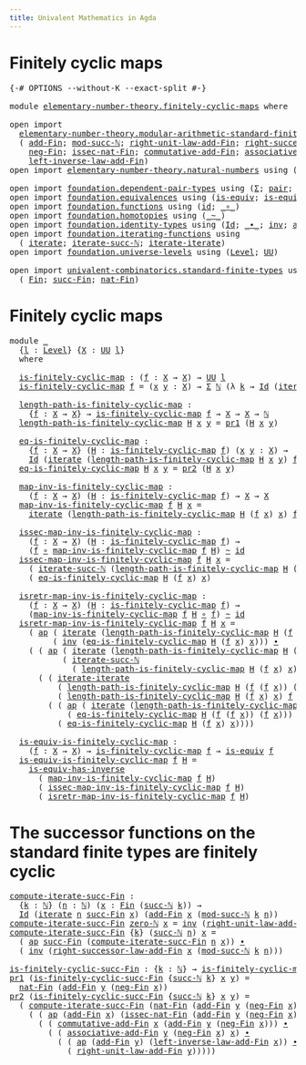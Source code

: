 ```yaml
---
title: Univalent Mathematics in Agda
---
```


# Finitely cyclic maps

<pre class="Agda"><a id="79" class="Symbol">{-#</a> <a id="83" class="Keyword">OPTIONS</a> <a id="91" class="Pragma">--without-K</a> <a id="103" class="Pragma">--exact-split</a> <a id="117" class="Symbol">#-}</a>

<a id="122" class="Keyword">module</a> <a id="129" href="elementary-number-theory.finitely-cyclic-maps.html" class="Module">elementary-number-theory.finitely-cyclic-maps</a> <a id="175" class="Keyword">where</a>

<a id="182" class="Keyword">open</a> <a id="187" class="Keyword">import</a>
  <a id="196" href="elementary-number-theory.modular-arithmetic-standard-finite-types.html" class="Module">elementary-number-theory.modular-arithmetic-standard-finite-types</a> <a id="262" class="Keyword">using</a>
  <a id="270" class="Symbol">(</a> <a id="272" href="elementary-number-theory.modular-arithmetic-standard-finite-types.html#6155" class="Function">add-Fin</a><a id="279" class="Symbol">;</a> <a id="281" href="elementary-number-theory.modular-arithmetic-standard-finite-types.html#2873" class="Function">mod-succ-ℕ</a><a id="291" class="Symbol">;</a> <a id="293" href="elementary-number-theory.modular-arithmetic-standard-finite-types.html#10564" class="Function">right-unit-law-add-Fin</a><a id="315" class="Symbol">;</a> <a id="317" href="elementary-number-theory.modular-arithmetic-standard-finite-types.html#12740" class="Function">right-successor-law-add-Fin</a><a id="344" class="Symbol">;</a>
    <a id="350" href="elementary-number-theory.modular-arithmetic-standard-finite-types.html#7929" class="Function">neg-Fin</a><a id="357" class="Symbol">;</a> <a id="359" href="elementary-number-theory.modular-arithmetic-standard-finite-types.html#5492" class="Function">issec-nat-Fin</a><a id="372" class="Symbol">;</a> <a id="374" href="elementary-number-theory.modular-arithmetic-standard-finite-types.html#9147" class="Function">commutative-add-Fin</a><a id="393" class="Symbol">;</a> <a id="395" href="elementary-number-theory.modular-arithmetic-standard-finite-types.html#9326" class="Function">associative-add-Fin</a><a id="414" class="Symbol">;</a>
    <a id="420" href="elementary-number-theory.modular-arithmetic-standard-finite-types.html#11254" class="Function">left-inverse-law-add-Fin</a><a id="444" class="Symbol">)</a>
<a id="446" class="Keyword">open</a> <a id="451" class="Keyword">import</a> <a id="458" href="elementary-number-theory.natural-numbers.html" class="Module">elementary-number-theory.natural-numbers</a> <a id="499" class="Keyword">using</a> <a id="505" class="Symbol">(</a><a id="506" href="elementary-number-theory.natural-numbers.html#1444" class="Datatype">ℕ</a><a id="507" class="Symbol">;</a> <a id="509" href="elementary-number-theory.natural-numbers.html#1465" class="InductiveConstructor">zero-ℕ</a><a id="515" class="Symbol">;</a> <a id="517" href="elementary-number-theory.natural-numbers.html#1478" class="InductiveConstructor">succ-ℕ</a><a id="523" class="Symbol">)</a>

<a id="526" class="Keyword">open</a> <a id="531" class="Keyword">import</a> <a id="538" href="foundation.dependent-pair-types.html" class="Module">foundation.dependent-pair-types</a> <a id="570" class="Keyword">using</a> <a id="576" class="Symbol">(</a><a id="577" href="foundation-core.dependent-pair-types.html#502" class="Record">Σ</a><a id="578" class="Symbol">;</a> <a id="580" href="foundation-core.dependent-pair-types.html#575" class="InductiveConstructor">pair</a><a id="584" class="Symbol">;</a> <a id="586" href="foundation-core.dependent-pair-types.html#592" class="Field">pr1</a><a id="589" class="Symbol">;</a> <a id="591" href="foundation-core.dependent-pair-types.html#604" class="Field">pr2</a><a id="594" class="Symbol">)</a>
<a id="596" class="Keyword">open</a> <a id="601" class="Keyword">import</a> <a id="608" href="foundation.equivalences.html" class="Module">foundation.equivalences</a> <a id="632" class="Keyword">using</a> <a id="638" class="Symbol">(</a><a id="639" href="foundation-core.equivalences.html#1542" class="Function">is-equiv</a><a id="647" class="Symbol">;</a> <a id="649" href="foundation-core.equivalences.html#2999" class="Function">is-equiv-has-inverse</a><a id="669" class="Symbol">)</a>
<a id="671" class="Keyword">open</a> <a id="676" class="Keyword">import</a> <a id="683" href="foundation.functions.html" class="Module">foundation.functions</a> <a id="704" class="Keyword">using</a> <a id="710" class="Symbol">(</a><a id="711" href="foundation-core.functions.html#309" class="Function">id</a><a id="713" class="Symbol">;</a> <a id="715" href="foundation-core.functions.html#407" class="Function Operator">_∘_</a><a id="718" class="Symbol">)</a>
<a id="720" class="Keyword">open</a> <a id="725" class="Keyword">import</a> <a id="732" href="foundation.homotopies.html" class="Module">foundation.homotopies</a> <a id="754" class="Keyword">using</a> <a id="760" class="Symbol">(</a><a id="761" href="foundation-core.homotopies.html#467" class="Function Operator">_~_</a><a id="764" class="Symbol">)</a>
<a id="766" class="Keyword">open</a> <a id="771" class="Keyword">import</a> <a id="778" href="foundation.identity-types.html" class="Module">foundation.identity-types</a> <a id="804" class="Keyword">using</a> <a id="810" class="Symbol">(</a><a id="811" href="foundation-core.identity-types.html#641" class="Datatype">Id</a><a id="813" class="Symbol">;</a> <a id="815" href="foundation-core.identity-types.html#1239" class="Function Operator">_∙_</a><a id="818" class="Symbol">;</a> <a id="820" href="foundation-core.identity-types.html#1552" class="Function">inv</a><a id="823" class="Symbol">;</a> <a id="825" href="foundation-core.identity-types.html#2853" class="Function">ap</a><a id="827" class="Symbol">)</a>
<a id="829" class="Keyword">open</a> <a id="834" class="Keyword">import</a> <a id="841" href="foundation.iterating-functions.html" class="Module">foundation.iterating-functions</a> <a id="872" class="Keyword">using</a>
  <a id="880" class="Symbol">(</a> <a id="882" href="foundation.iterating-functions.html#1797" class="Function">iterate</a><a id="889" class="Symbol">;</a> <a id="891" href="foundation.iterating-functions.html#2133" class="Function">iterate-succ-ℕ</a><a id="905" class="Symbol">;</a> <a id="907" href="foundation.iterating-functions.html#3623" class="Function">iterate-iterate</a><a id="922" class="Symbol">)</a>
<a id="924" class="Keyword">open</a> <a id="929" class="Keyword">import</a> <a id="936" href="foundation.universe-levels.html" class="Module">foundation.universe-levels</a> <a id="963" class="Keyword">using</a> <a id="969" class="Symbol">(</a><a id="970" href="Agda.Primitive.html#597" class="Postulate">Level</a><a id="975" class="Symbol">;</a> <a id="977" href="foundation-core.universe-levels.html#222" class="Primitive">UU</a><a id="979" class="Symbol">)</a>

<a id="982" class="Keyword">open</a> <a id="987" class="Keyword">import</a> <a id="994" href="univalent-combinatorics.standard-finite-types.html" class="Module">univalent-combinatorics.standard-finite-types</a> <a id="1040" class="Keyword">using</a>
  <a id="1048" class="Symbol">(</a> <a id="1050" href="univalent-combinatorics.standard-finite-types.html#2149" class="Function">Fin</a><a id="1053" class="Symbol">;</a> <a id="1055" href="univalent-combinatorics.standard-finite-types.html#7668" class="Function">succ-Fin</a><a id="1063" class="Symbol">;</a> <a id="1065" href="univalent-combinatorics.standard-finite-types.html#5670" class="Function">nat-Fin</a><a id="1072" class="Symbol">)</a>
</pre>
# Finitely cyclic maps

<pre class="Agda"><a id="1111" class="Keyword">module</a> <a id="1118" href="elementary-number-theory.finitely-cyclic-maps.html#1118" class="Module">_</a>
  <a id="1122" class="Symbol">{</a><a id="1123" href="elementary-number-theory.finitely-cyclic-maps.html#1123" class="Bound">l</a> <a id="1125" class="Symbol">:</a> <a id="1127" href="Agda.Primitive.html#597" class="Postulate">Level</a><a id="1132" class="Symbol">}</a> <a id="1134" class="Symbol">{</a><a id="1135" href="elementary-number-theory.finitely-cyclic-maps.html#1135" class="Bound">X</a> <a id="1137" class="Symbol">:</a> <a id="1139" href="foundation-core.universe-levels.html#222" class="Primitive">UU</a> <a id="1142" href="elementary-number-theory.finitely-cyclic-maps.html#1123" class="Bound">l</a><a id="1143" class="Symbol">}</a>
  <a id="1147" class="Keyword">where</a>

  <a id="1156" href="elementary-number-theory.finitely-cyclic-maps.html#1156" class="Function">is-finitely-cyclic-map</a> <a id="1179" class="Symbol">:</a> <a id="1181" class="Symbol">(</a><a id="1182" href="elementary-number-theory.finitely-cyclic-maps.html#1182" class="Bound">f</a> <a id="1184" class="Symbol">:</a> <a id="1186" href="elementary-number-theory.finitely-cyclic-maps.html#1135" class="Bound">X</a> <a id="1188" class="Symbol">→</a> <a id="1190" href="elementary-number-theory.finitely-cyclic-maps.html#1135" class="Bound">X</a><a id="1191" class="Symbol">)</a> <a id="1193" class="Symbol">→</a> <a id="1195" href="foundation-core.universe-levels.html#222" class="Primitive">UU</a> <a id="1198" href="elementary-number-theory.finitely-cyclic-maps.html#1123" class="Bound">l</a>
  <a id="1202" href="elementary-number-theory.finitely-cyclic-maps.html#1156" class="Function">is-finitely-cyclic-map</a> <a id="1225" href="elementary-number-theory.finitely-cyclic-maps.html#1225" class="Bound">f</a> <a id="1227" class="Symbol">=</a> <a id="1229" class="Symbol">(</a><a id="1230" href="elementary-number-theory.finitely-cyclic-maps.html#1230" class="Bound">x</a> <a id="1232" href="elementary-number-theory.finitely-cyclic-maps.html#1232" class="Bound">y</a> <a id="1234" class="Symbol">:</a> <a id="1236" href="elementary-number-theory.finitely-cyclic-maps.html#1135" class="Bound">X</a><a id="1237" class="Symbol">)</a> <a id="1239" class="Symbol">→</a> <a id="1241" href="foundation-core.dependent-pair-types.html#502" class="Record">Σ</a> <a id="1243" href="elementary-number-theory.natural-numbers.html#1444" class="Datatype">ℕ</a> <a id="1245" class="Symbol">(λ</a> <a id="1248" href="elementary-number-theory.finitely-cyclic-maps.html#1248" class="Bound">k</a> <a id="1250" class="Symbol">→</a> <a id="1252" href="foundation-core.identity-types.html#641" class="Datatype">Id</a> <a id="1255" class="Symbol">(</a><a id="1256" href="foundation.iterating-functions.html#1797" class="Function">iterate</a> <a id="1264" href="elementary-number-theory.finitely-cyclic-maps.html#1248" class="Bound">k</a> <a id="1266" href="elementary-number-theory.finitely-cyclic-maps.html#1225" class="Bound">f</a> <a id="1268" href="elementary-number-theory.finitely-cyclic-maps.html#1230" class="Bound">x</a><a id="1269" class="Symbol">)</a> <a id="1271" href="elementary-number-theory.finitely-cyclic-maps.html#1232" class="Bound">y</a><a id="1272" class="Symbol">)</a>

  <a id="1277" href="elementary-number-theory.finitely-cyclic-maps.html#1277" class="Function">length-path-is-finitely-cyclic-map</a> <a id="1312" class="Symbol">:</a>
    <a id="1318" class="Symbol">{</a><a id="1319" href="elementary-number-theory.finitely-cyclic-maps.html#1319" class="Bound">f</a> <a id="1321" class="Symbol">:</a> <a id="1323" href="elementary-number-theory.finitely-cyclic-maps.html#1135" class="Bound">X</a> <a id="1325" class="Symbol">→</a> <a id="1327" href="elementary-number-theory.finitely-cyclic-maps.html#1135" class="Bound">X</a><a id="1328" class="Symbol">}</a> <a id="1330" class="Symbol">→</a> <a id="1332" href="elementary-number-theory.finitely-cyclic-maps.html#1156" class="Function">is-finitely-cyclic-map</a> <a id="1355" href="elementary-number-theory.finitely-cyclic-maps.html#1319" class="Bound">f</a> <a id="1357" class="Symbol">→</a> <a id="1359" href="elementary-number-theory.finitely-cyclic-maps.html#1135" class="Bound">X</a> <a id="1361" class="Symbol">→</a> <a id="1363" href="elementary-number-theory.finitely-cyclic-maps.html#1135" class="Bound">X</a> <a id="1365" class="Symbol">→</a> <a id="1367" href="elementary-number-theory.natural-numbers.html#1444" class="Datatype">ℕ</a>
  <a id="1371" href="elementary-number-theory.finitely-cyclic-maps.html#1277" class="Function">length-path-is-finitely-cyclic-map</a> <a id="1406" href="elementary-number-theory.finitely-cyclic-maps.html#1406" class="Bound">H</a> <a id="1408" href="elementary-number-theory.finitely-cyclic-maps.html#1408" class="Bound">x</a> <a id="1410" href="elementary-number-theory.finitely-cyclic-maps.html#1410" class="Bound">y</a> <a id="1412" class="Symbol">=</a> <a id="1414" href="foundation-core.dependent-pair-types.html#592" class="Field">pr1</a> <a id="1418" class="Symbol">(</a><a id="1419" href="elementary-number-theory.finitely-cyclic-maps.html#1406" class="Bound">H</a> <a id="1421" href="elementary-number-theory.finitely-cyclic-maps.html#1408" class="Bound">x</a> <a id="1423" href="elementary-number-theory.finitely-cyclic-maps.html#1410" class="Bound">y</a><a id="1424" class="Symbol">)</a>

  <a id="1429" href="elementary-number-theory.finitely-cyclic-maps.html#1429" class="Function">eq-is-finitely-cyclic-map</a> <a id="1455" class="Symbol">:</a>
    <a id="1461" class="Symbol">{</a><a id="1462" href="elementary-number-theory.finitely-cyclic-maps.html#1462" class="Bound">f</a> <a id="1464" class="Symbol">:</a> <a id="1466" href="elementary-number-theory.finitely-cyclic-maps.html#1135" class="Bound">X</a> <a id="1468" class="Symbol">→</a> <a id="1470" href="elementary-number-theory.finitely-cyclic-maps.html#1135" class="Bound">X</a><a id="1471" class="Symbol">}</a> <a id="1473" class="Symbol">(</a><a id="1474" href="elementary-number-theory.finitely-cyclic-maps.html#1474" class="Bound">H</a> <a id="1476" class="Symbol">:</a> <a id="1478" href="elementary-number-theory.finitely-cyclic-maps.html#1156" class="Function">is-finitely-cyclic-map</a> <a id="1501" href="elementary-number-theory.finitely-cyclic-maps.html#1462" class="Bound">f</a><a id="1502" class="Symbol">)</a> <a id="1504" class="Symbol">(</a><a id="1505" href="elementary-number-theory.finitely-cyclic-maps.html#1505" class="Bound">x</a> <a id="1507" href="elementary-number-theory.finitely-cyclic-maps.html#1507" class="Bound">y</a> <a id="1509" class="Symbol">:</a> <a id="1511" href="elementary-number-theory.finitely-cyclic-maps.html#1135" class="Bound">X</a><a id="1512" class="Symbol">)</a> <a id="1514" class="Symbol">→</a>
    <a id="1520" href="foundation-core.identity-types.html#641" class="Datatype">Id</a> <a id="1523" class="Symbol">(</a><a id="1524" href="foundation.iterating-functions.html#1797" class="Function">iterate</a> <a id="1532" class="Symbol">(</a><a id="1533" href="elementary-number-theory.finitely-cyclic-maps.html#1277" class="Function">length-path-is-finitely-cyclic-map</a> <a id="1568" href="elementary-number-theory.finitely-cyclic-maps.html#1474" class="Bound">H</a> <a id="1570" href="elementary-number-theory.finitely-cyclic-maps.html#1505" class="Bound">x</a> <a id="1572" href="elementary-number-theory.finitely-cyclic-maps.html#1507" class="Bound">y</a><a id="1573" class="Symbol">)</a> <a id="1575" href="elementary-number-theory.finitely-cyclic-maps.html#1462" class="Bound">f</a> <a id="1577" href="elementary-number-theory.finitely-cyclic-maps.html#1505" class="Bound">x</a><a id="1578" class="Symbol">)</a> <a id="1580" href="elementary-number-theory.finitely-cyclic-maps.html#1507" class="Bound">y</a>
  <a id="1584" href="elementary-number-theory.finitely-cyclic-maps.html#1429" class="Function">eq-is-finitely-cyclic-map</a> <a id="1610" href="elementary-number-theory.finitely-cyclic-maps.html#1610" class="Bound">H</a> <a id="1612" href="elementary-number-theory.finitely-cyclic-maps.html#1612" class="Bound">x</a> <a id="1614" href="elementary-number-theory.finitely-cyclic-maps.html#1614" class="Bound">y</a> <a id="1616" class="Symbol">=</a> <a id="1618" href="foundation-core.dependent-pair-types.html#604" class="Field">pr2</a> <a id="1622" class="Symbol">(</a><a id="1623" href="elementary-number-theory.finitely-cyclic-maps.html#1610" class="Bound">H</a> <a id="1625" href="elementary-number-theory.finitely-cyclic-maps.html#1612" class="Bound">x</a> <a id="1627" href="elementary-number-theory.finitely-cyclic-maps.html#1614" class="Bound">y</a><a id="1628" class="Symbol">)</a>

  <a id="1633" href="elementary-number-theory.finitely-cyclic-maps.html#1633" class="Function">map-inv-is-finitely-cyclic-map</a> <a id="1664" class="Symbol">:</a>
    <a id="1670" class="Symbol">(</a><a id="1671" href="elementary-number-theory.finitely-cyclic-maps.html#1671" class="Bound">f</a> <a id="1673" class="Symbol">:</a> <a id="1675" href="elementary-number-theory.finitely-cyclic-maps.html#1135" class="Bound">X</a> <a id="1677" class="Symbol">→</a> <a id="1679" href="elementary-number-theory.finitely-cyclic-maps.html#1135" class="Bound">X</a><a id="1680" class="Symbol">)</a> <a id="1682" class="Symbol">(</a><a id="1683" href="elementary-number-theory.finitely-cyclic-maps.html#1683" class="Bound">H</a> <a id="1685" class="Symbol">:</a> <a id="1687" href="elementary-number-theory.finitely-cyclic-maps.html#1156" class="Function">is-finitely-cyclic-map</a> <a id="1710" href="elementary-number-theory.finitely-cyclic-maps.html#1671" class="Bound">f</a><a id="1711" class="Symbol">)</a> <a id="1713" class="Symbol">→</a> <a id="1715" href="elementary-number-theory.finitely-cyclic-maps.html#1135" class="Bound">X</a> <a id="1717" class="Symbol">→</a> <a id="1719" href="elementary-number-theory.finitely-cyclic-maps.html#1135" class="Bound">X</a>
  <a id="1723" href="elementary-number-theory.finitely-cyclic-maps.html#1633" class="Function">map-inv-is-finitely-cyclic-map</a> <a id="1754" href="elementary-number-theory.finitely-cyclic-maps.html#1754" class="Bound">f</a> <a id="1756" href="elementary-number-theory.finitely-cyclic-maps.html#1756" class="Bound">H</a> <a id="1758" href="elementary-number-theory.finitely-cyclic-maps.html#1758" class="Bound">x</a> <a id="1760" class="Symbol">=</a>
    <a id="1766" href="foundation.iterating-functions.html#1797" class="Function">iterate</a> <a id="1774" class="Symbol">(</a><a id="1775" href="elementary-number-theory.finitely-cyclic-maps.html#1277" class="Function">length-path-is-finitely-cyclic-map</a> <a id="1810" href="elementary-number-theory.finitely-cyclic-maps.html#1756" class="Bound">H</a> <a id="1812" class="Symbol">(</a><a id="1813" href="elementary-number-theory.finitely-cyclic-maps.html#1754" class="Bound">f</a> <a id="1815" href="elementary-number-theory.finitely-cyclic-maps.html#1758" class="Bound">x</a><a id="1816" class="Symbol">)</a> <a id="1818" href="elementary-number-theory.finitely-cyclic-maps.html#1758" class="Bound">x</a><a id="1819" class="Symbol">)</a> <a id="1821" href="elementary-number-theory.finitely-cyclic-maps.html#1754" class="Bound">f</a> <a id="1823" href="elementary-number-theory.finitely-cyclic-maps.html#1758" class="Bound">x</a>

  <a id="1828" href="elementary-number-theory.finitely-cyclic-maps.html#1828" class="Function">issec-map-inv-is-finitely-cyclic-map</a> <a id="1865" class="Symbol">:</a>
    <a id="1871" class="Symbol">(</a><a id="1872" href="elementary-number-theory.finitely-cyclic-maps.html#1872" class="Bound">f</a> <a id="1874" class="Symbol">:</a> <a id="1876" href="elementary-number-theory.finitely-cyclic-maps.html#1135" class="Bound">X</a> <a id="1878" class="Symbol">→</a> <a id="1880" href="elementary-number-theory.finitely-cyclic-maps.html#1135" class="Bound">X</a><a id="1881" class="Symbol">)</a> <a id="1883" class="Symbol">(</a><a id="1884" href="elementary-number-theory.finitely-cyclic-maps.html#1884" class="Bound">H</a> <a id="1886" class="Symbol">:</a> <a id="1888" href="elementary-number-theory.finitely-cyclic-maps.html#1156" class="Function">is-finitely-cyclic-map</a> <a id="1911" href="elementary-number-theory.finitely-cyclic-maps.html#1872" class="Bound">f</a><a id="1912" class="Symbol">)</a> <a id="1914" class="Symbol">→</a>
    <a id="1920" class="Symbol">(</a><a id="1921" href="elementary-number-theory.finitely-cyclic-maps.html#1872" class="Bound">f</a> <a id="1923" href="foundation-core.functions.html#407" class="Function Operator">∘</a> <a id="1925" href="elementary-number-theory.finitely-cyclic-maps.html#1633" class="Function">map-inv-is-finitely-cyclic-map</a> <a id="1956" href="elementary-number-theory.finitely-cyclic-maps.html#1872" class="Bound">f</a> <a id="1958" href="elementary-number-theory.finitely-cyclic-maps.html#1884" class="Bound">H</a><a id="1959" class="Symbol">)</a> <a id="1961" href="foundation-core.homotopies.html#467" class="Function Operator">~</a> <a id="1963" href="foundation-core.functions.html#309" class="Function">id</a>
  <a id="1968" href="elementary-number-theory.finitely-cyclic-maps.html#1828" class="Function">issec-map-inv-is-finitely-cyclic-map</a> <a id="2005" href="elementary-number-theory.finitely-cyclic-maps.html#2005" class="Bound">f</a> <a id="2007" href="elementary-number-theory.finitely-cyclic-maps.html#2007" class="Bound">H</a> <a id="2009" href="elementary-number-theory.finitely-cyclic-maps.html#2009" class="Bound">x</a> <a id="2011" class="Symbol">=</a>
    <a id="2017" class="Symbol">(</a> <a id="2019" href="foundation.iterating-functions.html#2133" class="Function">iterate-succ-ℕ</a> <a id="2034" class="Symbol">(</a><a id="2035" href="elementary-number-theory.finitely-cyclic-maps.html#1277" class="Function">length-path-is-finitely-cyclic-map</a> <a id="2070" href="elementary-number-theory.finitely-cyclic-maps.html#2007" class="Bound">H</a> <a id="2072" class="Symbol">(</a><a id="2073" href="elementary-number-theory.finitely-cyclic-maps.html#2005" class="Bound">f</a> <a id="2075" href="elementary-number-theory.finitely-cyclic-maps.html#2009" class="Bound">x</a><a id="2076" class="Symbol">)</a> <a id="2078" href="elementary-number-theory.finitely-cyclic-maps.html#2009" class="Bound">x</a><a id="2079" class="Symbol">)</a> <a id="2081" href="elementary-number-theory.finitely-cyclic-maps.html#2005" class="Bound">f</a> <a id="2083" href="elementary-number-theory.finitely-cyclic-maps.html#2009" class="Bound">x</a><a id="2084" class="Symbol">)</a> <a id="2086" href="foundation-core.identity-types.html#1239" class="Function Operator">∙</a>
    <a id="2092" class="Symbol">(</a> <a id="2094" href="elementary-number-theory.finitely-cyclic-maps.html#1429" class="Function">eq-is-finitely-cyclic-map</a> <a id="2120" href="elementary-number-theory.finitely-cyclic-maps.html#2007" class="Bound">H</a> <a id="2122" class="Symbol">(</a><a id="2123" href="elementary-number-theory.finitely-cyclic-maps.html#2005" class="Bound">f</a> <a id="2125" href="elementary-number-theory.finitely-cyclic-maps.html#2009" class="Bound">x</a><a id="2126" class="Symbol">)</a> <a id="2128" href="elementary-number-theory.finitely-cyclic-maps.html#2009" class="Bound">x</a><a id="2129" class="Symbol">)</a>

  <a id="2134" href="elementary-number-theory.finitely-cyclic-maps.html#2134" class="Function">isretr-map-inv-is-finitely-cyclic-map</a> <a id="2172" class="Symbol">:</a>
    <a id="2178" class="Symbol">(</a><a id="2179" href="elementary-number-theory.finitely-cyclic-maps.html#2179" class="Bound">f</a> <a id="2181" class="Symbol">:</a> <a id="2183" href="elementary-number-theory.finitely-cyclic-maps.html#1135" class="Bound">X</a> <a id="2185" class="Symbol">→</a> <a id="2187" href="elementary-number-theory.finitely-cyclic-maps.html#1135" class="Bound">X</a><a id="2188" class="Symbol">)</a> <a id="2190" class="Symbol">(</a><a id="2191" href="elementary-number-theory.finitely-cyclic-maps.html#2191" class="Bound">H</a> <a id="2193" class="Symbol">:</a> <a id="2195" href="elementary-number-theory.finitely-cyclic-maps.html#1156" class="Function">is-finitely-cyclic-map</a> <a id="2218" href="elementary-number-theory.finitely-cyclic-maps.html#2179" class="Bound">f</a><a id="2219" class="Symbol">)</a> <a id="2221" class="Symbol">→</a>
    <a id="2227" class="Symbol">(</a><a id="2228" href="elementary-number-theory.finitely-cyclic-maps.html#1633" class="Function">map-inv-is-finitely-cyclic-map</a> <a id="2259" href="elementary-number-theory.finitely-cyclic-maps.html#2179" class="Bound">f</a> <a id="2261" href="elementary-number-theory.finitely-cyclic-maps.html#2191" class="Bound">H</a> <a id="2263" href="foundation-core.functions.html#407" class="Function Operator">∘</a> <a id="2265" href="elementary-number-theory.finitely-cyclic-maps.html#2179" class="Bound">f</a><a id="2266" class="Symbol">)</a> <a id="2268" href="foundation-core.homotopies.html#467" class="Function Operator">~</a> <a id="2270" href="foundation-core.functions.html#309" class="Function">id</a>
  <a id="2275" href="elementary-number-theory.finitely-cyclic-maps.html#2134" class="Function">isretr-map-inv-is-finitely-cyclic-map</a> <a id="2313" href="elementary-number-theory.finitely-cyclic-maps.html#2313" class="Bound">f</a> <a id="2315" href="elementary-number-theory.finitely-cyclic-maps.html#2315" class="Bound">H</a> <a id="2317" href="elementary-number-theory.finitely-cyclic-maps.html#2317" class="Bound">x</a> <a id="2319" class="Symbol">=</a>
    <a id="2325" class="Symbol">(</a> <a id="2327" href="foundation-core.identity-types.html#2853" class="Function">ap</a> <a id="2330" class="Symbol">(</a> <a id="2332" href="foundation.iterating-functions.html#1797" class="Function">iterate</a> <a id="2340" class="Symbol">(</a><a id="2341" href="elementary-number-theory.finitely-cyclic-maps.html#1277" class="Function">length-path-is-finitely-cyclic-map</a> <a id="2376" href="elementary-number-theory.finitely-cyclic-maps.html#2315" class="Bound">H</a> <a id="2378" class="Symbol">(</a><a id="2379" href="elementary-number-theory.finitely-cyclic-maps.html#2313" class="Bound">f</a> <a id="2381" class="Symbol">(</a><a id="2382" href="elementary-number-theory.finitely-cyclic-maps.html#2313" class="Bound">f</a> <a id="2384" href="elementary-number-theory.finitely-cyclic-maps.html#2317" class="Bound">x</a><a id="2385" class="Symbol">))</a> <a id="2388" class="Symbol">(</a><a id="2389" href="elementary-number-theory.finitely-cyclic-maps.html#2313" class="Bound">f</a> <a id="2391" href="elementary-number-theory.finitely-cyclic-maps.html#2317" class="Bound">x</a><a id="2392" class="Symbol">))</a> <a id="2395" href="elementary-number-theory.finitely-cyclic-maps.html#2313" class="Bound">f</a> <a id="2397" href="foundation-core.functions.html#407" class="Function Operator">∘</a> <a id="2399" href="elementary-number-theory.finitely-cyclic-maps.html#2313" class="Bound">f</a><a id="2400" class="Symbol">)</a>
         <a id="2411" class="Symbol">(</a> <a id="2413" href="foundation-core.identity-types.html#1552" class="Function">inv</a> <a id="2417" class="Symbol">(</a><a id="2418" href="elementary-number-theory.finitely-cyclic-maps.html#1429" class="Function">eq-is-finitely-cyclic-map</a> <a id="2444" href="elementary-number-theory.finitely-cyclic-maps.html#2315" class="Bound">H</a> <a id="2446" class="Symbol">(</a><a id="2447" href="elementary-number-theory.finitely-cyclic-maps.html#2313" class="Bound">f</a> <a id="2449" href="elementary-number-theory.finitely-cyclic-maps.html#2317" class="Bound">x</a><a id="2450" class="Symbol">)</a> <a id="2452" href="elementary-number-theory.finitely-cyclic-maps.html#2317" class="Bound">x</a><a id="2453" class="Symbol">)))</a> <a id="2457" href="foundation-core.identity-types.html#1239" class="Function Operator">∙</a>
    <a id="2463" class="Symbol">(</a> <a id="2465" class="Symbol">(</a> <a id="2467" href="foundation-core.identity-types.html#2853" class="Function">ap</a> <a id="2470" class="Symbol">(</a> <a id="2472" href="foundation.iterating-functions.html#1797" class="Function">iterate</a> <a id="2480" class="Symbol">(</a><a id="2481" href="elementary-number-theory.finitely-cyclic-maps.html#1277" class="Function">length-path-is-finitely-cyclic-map</a> <a id="2516" href="elementary-number-theory.finitely-cyclic-maps.html#2315" class="Bound">H</a> <a id="2518" class="Symbol">(</a><a id="2519" href="elementary-number-theory.finitely-cyclic-maps.html#2313" class="Bound">f</a> <a id="2521" class="Symbol">(</a><a id="2522" href="elementary-number-theory.finitely-cyclic-maps.html#2313" class="Bound">f</a> <a id="2524" href="elementary-number-theory.finitely-cyclic-maps.html#2317" class="Bound">x</a><a id="2525" class="Symbol">))</a> <a id="2528" class="Symbol">(</a><a id="2529" href="elementary-number-theory.finitely-cyclic-maps.html#2313" class="Bound">f</a> <a id="2531" href="elementary-number-theory.finitely-cyclic-maps.html#2317" class="Bound">x</a><a id="2532" class="Symbol">))</a> <a id="2535" href="elementary-number-theory.finitely-cyclic-maps.html#2313" class="Bound">f</a><a id="2536" class="Symbol">)</a>
           <a id="2549" class="Symbol">(</a> <a id="2551" href="foundation.iterating-functions.html#2133" class="Function">iterate-succ-ℕ</a>
             <a id="2579" class="Symbol">(</a> <a id="2581" href="elementary-number-theory.finitely-cyclic-maps.html#1277" class="Function">length-path-is-finitely-cyclic-map</a> <a id="2616" href="elementary-number-theory.finitely-cyclic-maps.html#2315" class="Bound">H</a> <a id="2618" class="Symbol">(</a><a id="2619" href="elementary-number-theory.finitely-cyclic-maps.html#2313" class="Bound">f</a> <a id="2621" href="elementary-number-theory.finitely-cyclic-maps.html#2317" class="Bound">x</a><a id="2622" class="Symbol">)</a> <a id="2624" href="elementary-number-theory.finitely-cyclic-maps.html#2317" class="Bound">x</a><a id="2625" class="Symbol">)</a> <a id="2627" href="elementary-number-theory.finitely-cyclic-maps.html#2313" class="Bound">f</a> <a id="2629" class="Symbol">(</a><a id="2630" href="elementary-number-theory.finitely-cyclic-maps.html#2313" class="Bound">f</a> <a id="2632" href="elementary-number-theory.finitely-cyclic-maps.html#2317" class="Bound">x</a><a id="2633" class="Symbol">)))</a> <a id="2637" href="foundation-core.identity-types.html#1239" class="Function Operator">∙</a>
      <a id="2645" class="Symbol">(</a> <a id="2647" class="Symbol">(</a> <a id="2649" href="foundation.iterating-functions.html#3623" class="Function">iterate-iterate</a>
          <a id="2675" class="Symbol">(</a> <a id="2677" href="elementary-number-theory.finitely-cyclic-maps.html#1277" class="Function">length-path-is-finitely-cyclic-map</a> <a id="2712" href="elementary-number-theory.finitely-cyclic-maps.html#2315" class="Bound">H</a> <a id="2714" class="Symbol">(</a><a id="2715" href="elementary-number-theory.finitely-cyclic-maps.html#2313" class="Bound">f</a> <a id="2717" class="Symbol">(</a><a id="2718" href="elementary-number-theory.finitely-cyclic-maps.html#2313" class="Bound">f</a> <a id="2720" href="elementary-number-theory.finitely-cyclic-maps.html#2317" class="Bound">x</a><a id="2721" class="Symbol">))</a> <a id="2724" class="Symbol">(</a><a id="2725" href="elementary-number-theory.finitely-cyclic-maps.html#2313" class="Bound">f</a> <a id="2727" href="elementary-number-theory.finitely-cyclic-maps.html#2317" class="Bound">x</a><a id="2728" class="Symbol">))</a>
          <a id="2741" class="Symbol">(</a> <a id="2743" href="elementary-number-theory.finitely-cyclic-maps.html#1277" class="Function">length-path-is-finitely-cyclic-map</a> <a id="2778" href="elementary-number-theory.finitely-cyclic-maps.html#2315" class="Bound">H</a> <a id="2780" class="Symbol">(</a><a id="2781" href="elementary-number-theory.finitely-cyclic-maps.html#2313" class="Bound">f</a> <a id="2783" href="elementary-number-theory.finitely-cyclic-maps.html#2317" class="Bound">x</a><a id="2784" class="Symbol">)</a> <a id="2786" href="elementary-number-theory.finitely-cyclic-maps.html#2317" class="Bound">x</a><a id="2787" class="Symbol">)</a> <a id="2789" href="elementary-number-theory.finitely-cyclic-maps.html#2313" class="Bound">f</a> <a id="2791" class="Symbol">(</a><a id="2792" href="elementary-number-theory.finitely-cyclic-maps.html#2313" class="Bound">f</a> <a id="2794" class="Symbol">(</a><a id="2795" href="elementary-number-theory.finitely-cyclic-maps.html#2313" class="Bound">f</a> <a id="2797" href="elementary-number-theory.finitely-cyclic-maps.html#2317" class="Bound">x</a><a id="2798" class="Symbol">)))</a> <a id="2802" href="foundation-core.identity-types.html#1239" class="Function Operator">∙</a>
        <a id="2812" class="Symbol">(</a> <a id="2814" class="Symbol">(</a> <a id="2816" href="foundation-core.identity-types.html#2853" class="Function">ap</a> <a id="2819" class="Symbol">(</a> <a id="2821" href="foundation.iterating-functions.html#1797" class="Function">iterate</a> <a id="2829" class="Symbol">(</a><a id="2830" href="elementary-number-theory.finitely-cyclic-maps.html#1277" class="Function">length-path-is-finitely-cyclic-map</a> <a id="2865" href="elementary-number-theory.finitely-cyclic-maps.html#2315" class="Bound">H</a> <a id="2867" class="Symbol">(</a><a id="2868" href="elementary-number-theory.finitely-cyclic-maps.html#2313" class="Bound">f</a> <a id="2870" href="elementary-number-theory.finitely-cyclic-maps.html#2317" class="Bound">x</a><a id="2871" class="Symbol">)</a> <a id="2873" href="elementary-number-theory.finitely-cyclic-maps.html#2317" class="Bound">x</a><a id="2874" class="Symbol">)</a> <a id="2876" href="elementary-number-theory.finitely-cyclic-maps.html#2313" class="Bound">f</a><a id="2877" class="Symbol">)</a>
            <a id="2891" class="Symbol">(</a> <a id="2893" href="elementary-number-theory.finitely-cyclic-maps.html#1429" class="Function">eq-is-finitely-cyclic-map</a> <a id="2919" href="elementary-number-theory.finitely-cyclic-maps.html#2315" class="Bound">H</a> <a id="2921" class="Symbol">(</a><a id="2922" href="elementary-number-theory.finitely-cyclic-maps.html#2313" class="Bound">f</a> <a id="2924" class="Symbol">(</a><a id="2925" href="elementary-number-theory.finitely-cyclic-maps.html#2313" class="Bound">f</a> <a id="2927" href="elementary-number-theory.finitely-cyclic-maps.html#2317" class="Bound">x</a><a id="2928" class="Symbol">))</a> <a id="2931" class="Symbol">(</a><a id="2932" href="elementary-number-theory.finitely-cyclic-maps.html#2313" class="Bound">f</a> <a id="2934" href="elementary-number-theory.finitely-cyclic-maps.html#2317" class="Bound">x</a><a id="2935" class="Symbol">)))</a> <a id="2939" href="foundation-core.identity-types.html#1239" class="Function Operator">∙</a>
          <a id="2951" class="Symbol">(</a> <a id="2953" href="elementary-number-theory.finitely-cyclic-maps.html#1429" class="Function">eq-is-finitely-cyclic-map</a> <a id="2979" href="elementary-number-theory.finitely-cyclic-maps.html#2315" class="Bound">H</a> <a id="2981" class="Symbol">(</a><a id="2982" href="elementary-number-theory.finitely-cyclic-maps.html#2313" class="Bound">f</a> <a id="2984" href="elementary-number-theory.finitely-cyclic-maps.html#2317" class="Bound">x</a><a id="2985" class="Symbol">)</a> <a id="2987" href="elementary-number-theory.finitely-cyclic-maps.html#2317" class="Bound">x</a><a id="2988" class="Symbol">))))</a>

  <a id="2996" href="elementary-number-theory.finitely-cyclic-maps.html#2996" class="Function">is-equiv-is-finitely-cyclic-map</a> <a id="3028" class="Symbol">:</a>
    <a id="3034" class="Symbol">(</a><a id="3035" href="elementary-number-theory.finitely-cyclic-maps.html#3035" class="Bound">f</a> <a id="3037" class="Symbol">:</a> <a id="3039" href="elementary-number-theory.finitely-cyclic-maps.html#1135" class="Bound">X</a> <a id="3041" class="Symbol">→</a> <a id="3043" href="elementary-number-theory.finitely-cyclic-maps.html#1135" class="Bound">X</a><a id="3044" class="Symbol">)</a> <a id="3046" class="Symbol">→</a> <a id="3048" href="elementary-number-theory.finitely-cyclic-maps.html#1156" class="Function">is-finitely-cyclic-map</a> <a id="3071" href="elementary-number-theory.finitely-cyclic-maps.html#3035" class="Bound">f</a> <a id="3073" class="Symbol">→</a> <a id="3075" href="foundation-core.equivalences.html#1542" class="Function">is-equiv</a> <a id="3084" href="elementary-number-theory.finitely-cyclic-maps.html#3035" class="Bound">f</a>
  <a id="3088" href="elementary-number-theory.finitely-cyclic-maps.html#2996" class="Function">is-equiv-is-finitely-cyclic-map</a> <a id="3120" href="elementary-number-theory.finitely-cyclic-maps.html#3120" class="Bound">f</a> <a id="3122" href="elementary-number-theory.finitely-cyclic-maps.html#3122" class="Bound">H</a> <a id="3124" class="Symbol">=</a>
    <a id="3130" href="foundation-core.equivalences.html#2999" class="Function">is-equiv-has-inverse</a>
      <a id="3157" class="Symbol">(</a> <a id="3159" href="elementary-number-theory.finitely-cyclic-maps.html#1633" class="Function">map-inv-is-finitely-cyclic-map</a> <a id="3190" href="elementary-number-theory.finitely-cyclic-maps.html#3120" class="Bound">f</a> <a id="3192" href="elementary-number-theory.finitely-cyclic-maps.html#3122" class="Bound">H</a><a id="3193" class="Symbol">)</a>
      <a id="3201" class="Symbol">(</a> <a id="3203" href="elementary-number-theory.finitely-cyclic-maps.html#1828" class="Function">issec-map-inv-is-finitely-cyclic-map</a> <a id="3240" href="elementary-number-theory.finitely-cyclic-maps.html#3120" class="Bound">f</a> <a id="3242" href="elementary-number-theory.finitely-cyclic-maps.html#3122" class="Bound">H</a><a id="3243" class="Symbol">)</a>
      <a id="3251" class="Symbol">(</a> <a id="3253" href="elementary-number-theory.finitely-cyclic-maps.html#2134" class="Function">isretr-map-inv-is-finitely-cyclic-map</a> <a id="3291" href="elementary-number-theory.finitely-cyclic-maps.html#3120" class="Bound">f</a> <a id="3293" href="elementary-number-theory.finitely-cyclic-maps.html#3122" class="Bound">H</a><a id="3294" class="Symbol">)</a>
</pre>
# The successor functions on the standard finite types are finitely cyclic

<pre class="Agda"><a id="compute-iterate-succ-Fin"></a><a id="3385" href="elementary-number-theory.finitely-cyclic-maps.html#3385" class="Function">compute-iterate-succ-Fin</a> <a id="3410" class="Symbol">:</a>
  <a id="3414" class="Symbol">{</a><a id="3415" href="elementary-number-theory.finitely-cyclic-maps.html#3415" class="Bound">k</a> <a id="3417" class="Symbol">:</a> <a id="3419" href="elementary-number-theory.natural-numbers.html#1444" class="Datatype">ℕ</a><a id="3420" class="Symbol">}</a> <a id="3422" class="Symbol">(</a><a id="3423" href="elementary-number-theory.finitely-cyclic-maps.html#3423" class="Bound">n</a> <a id="3425" class="Symbol">:</a> <a id="3427" href="elementary-number-theory.natural-numbers.html#1444" class="Datatype">ℕ</a><a id="3428" class="Symbol">)</a> <a id="3430" class="Symbol">(</a><a id="3431" href="elementary-number-theory.finitely-cyclic-maps.html#3431" class="Bound">x</a> <a id="3433" class="Symbol">:</a> <a id="3435" href="univalent-combinatorics.standard-finite-types.html#2149" class="Function">Fin</a> <a id="3439" class="Symbol">(</a><a id="3440" href="elementary-number-theory.natural-numbers.html#1478" class="InductiveConstructor">succ-ℕ</a> <a id="3447" href="elementary-number-theory.finitely-cyclic-maps.html#3415" class="Bound">k</a><a id="3448" class="Symbol">))</a> <a id="3451" class="Symbol">→</a>
  <a id="3455" href="foundation-core.identity-types.html#641" class="Datatype">Id</a> <a id="3458" class="Symbol">(</a><a id="3459" href="foundation.iterating-functions.html#1797" class="Function">iterate</a> <a id="3467" href="elementary-number-theory.finitely-cyclic-maps.html#3423" class="Bound">n</a> <a id="3469" href="univalent-combinatorics.standard-finite-types.html#7668" class="Function">succ-Fin</a> <a id="3478" href="elementary-number-theory.finitely-cyclic-maps.html#3431" class="Bound">x</a><a id="3479" class="Symbol">)</a> <a id="3481" class="Symbol">(</a><a id="3482" href="elementary-number-theory.modular-arithmetic-standard-finite-types.html#6155" class="Function">add-Fin</a> <a id="3490" href="elementary-number-theory.finitely-cyclic-maps.html#3431" class="Bound">x</a> <a id="3492" class="Symbol">(</a><a id="3493" href="elementary-number-theory.modular-arithmetic-standard-finite-types.html#2873" class="Function">mod-succ-ℕ</a> <a id="3504" href="elementary-number-theory.finitely-cyclic-maps.html#3415" class="Bound">k</a> <a id="3506" href="elementary-number-theory.finitely-cyclic-maps.html#3423" class="Bound">n</a><a id="3507" class="Symbol">))</a>
<a id="3510" href="elementary-number-theory.finitely-cyclic-maps.html#3385" class="Function">compute-iterate-succ-Fin</a> <a id="3535" href="elementary-number-theory.natural-numbers.html#1465" class="InductiveConstructor">zero-ℕ</a> <a id="3542" href="elementary-number-theory.finitely-cyclic-maps.html#3542" class="Bound">x</a> <a id="3544" class="Symbol">=</a> <a id="3546" href="foundation-core.identity-types.html#1552" class="Function">inv</a> <a id="3550" class="Symbol">(</a><a id="3551" href="elementary-number-theory.modular-arithmetic-standard-finite-types.html#10564" class="Function">right-unit-law-add-Fin</a> <a id="3574" href="elementary-number-theory.finitely-cyclic-maps.html#3542" class="Bound">x</a><a id="3575" class="Symbol">)</a>
<a id="3577" href="elementary-number-theory.finitely-cyclic-maps.html#3385" class="Function">compute-iterate-succ-Fin</a> <a id="3602" class="Symbol">{</a><a id="3603" href="elementary-number-theory.finitely-cyclic-maps.html#3603" class="Bound">k</a><a id="3604" class="Symbol">}</a> <a id="3606" class="Symbol">(</a><a id="3607" href="elementary-number-theory.natural-numbers.html#1478" class="InductiveConstructor">succ-ℕ</a> <a id="3614" href="elementary-number-theory.finitely-cyclic-maps.html#3614" class="Bound">n</a><a id="3615" class="Symbol">)</a> <a id="3617" href="elementary-number-theory.finitely-cyclic-maps.html#3617" class="Bound">x</a> <a id="3619" class="Symbol">=</a>
  <a id="3623" class="Symbol">(</a> <a id="3625" href="foundation-core.identity-types.html#2853" class="Function">ap</a> <a id="3628" href="univalent-combinatorics.standard-finite-types.html#7668" class="Function">succ-Fin</a> <a id="3637" class="Symbol">(</a><a id="3638" href="elementary-number-theory.finitely-cyclic-maps.html#3385" class="Function">compute-iterate-succ-Fin</a> <a id="3663" href="elementary-number-theory.finitely-cyclic-maps.html#3614" class="Bound">n</a> <a id="3665" href="elementary-number-theory.finitely-cyclic-maps.html#3617" class="Bound">x</a><a id="3666" class="Symbol">))</a> <a id="3669" href="foundation-core.identity-types.html#1239" class="Function Operator">∙</a>
  <a id="3673" class="Symbol">(</a> <a id="3675" href="foundation-core.identity-types.html#1552" class="Function">inv</a> <a id="3679" class="Symbol">(</a><a id="3680" href="elementary-number-theory.modular-arithmetic-standard-finite-types.html#12740" class="Function">right-successor-law-add-Fin</a> <a id="3708" href="elementary-number-theory.finitely-cyclic-maps.html#3617" class="Bound">x</a> <a id="3710" class="Symbol">(</a><a id="3711" href="elementary-number-theory.modular-arithmetic-standard-finite-types.html#2873" class="Function">mod-succ-ℕ</a> <a id="3722" href="elementary-number-theory.finitely-cyclic-maps.html#3603" class="Bound">k</a> <a id="3724" href="elementary-number-theory.finitely-cyclic-maps.html#3614" class="Bound">n</a><a id="3725" class="Symbol">)))</a>

<a id="is-finitely-cyclic-succ-Fin"></a><a id="3730" href="elementary-number-theory.finitely-cyclic-maps.html#3730" class="Function">is-finitely-cyclic-succ-Fin</a> <a id="3758" class="Symbol">:</a> <a id="3760" class="Symbol">{</a><a id="3761" href="elementary-number-theory.finitely-cyclic-maps.html#3761" class="Bound">k</a> <a id="3763" class="Symbol">:</a> <a id="3765" href="elementary-number-theory.natural-numbers.html#1444" class="Datatype">ℕ</a><a id="3766" class="Symbol">}</a> <a id="3768" class="Symbol">→</a> <a id="3770" href="elementary-number-theory.finitely-cyclic-maps.html#1156" class="Function">is-finitely-cyclic-map</a> <a id="3793" class="Symbol">(</a><a id="3794" href="univalent-combinatorics.standard-finite-types.html#7668" class="Function">succ-Fin</a> <a id="3803" class="Symbol">{</a><a id="3804" href="elementary-number-theory.finitely-cyclic-maps.html#3761" class="Bound">k</a><a id="3805" class="Symbol">})</a>
<a id="3808" href="foundation-core.dependent-pair-types.html#592" class="Field">pr1</a> <a id="3812" class="Symbol">(</a><a id="3813" href="elementary-number-theory.finitely-cyclic-maps.html#3730" class="Function">is-finitely-cyclic-succ-Fin</a> <a id="3841" class="Symbol">{</a><a id="3842" href="elementary-number-theory.natural-numbers.html#1478" class="InductiveConstructor">succ-ℕ</a> <a id="3849" href="elementary-number-theory.finitely-cyclic-maps.html#3849" class="Bound">k</a><a id="3850" class="Symbol">}</a> <a id="3852" href="elementary-number-theory.finitely-cyclic-maps.html#3852" class="Bound">x</a> <a id="3854" href="elementary-number-theory.finitely-cyclic-maps.html#3854" class="Bound">y</a><a id="3855" class="Symbol">)</a> <a id="3857" class="Symbol">=</a>
  <a id="3861" href="univalent-combinatorics.standard-finite-types.html#5670" class="Function">nat-Fin</a> <a id="3869" class="Symbol">(</a><a id="3870" href="elementary-number-theory.modular-arithmetic-standard-finite-types.html#6155" class="Function">add-Fin</a> <a id="3878" href="elementary-number-theory.finitely-cyclic-maps.html#3854" class="Bound">y</a> <a id="3880" class="Symbol">(</a><a id="3881" href="elementary-number-theory.modular-arithmetic-standard-finite-types.html#7929" class="Function">neg-Fin</a> <a id="3889" href="elementary-number-theory.finitely-cyclic-maps.html#3852" class="Bound">x</a><a id="3890" class="Symbol">))</a>
<a id="3893" href="foundation-core.dependent-pair-types.html#604" class="Field">pr2</a> <a id="3897" class="Symbol">(</a><a id="3898" href="elementary-number-theory.finitely-cyclic-maps.html#3730" class="Function">is-finitely-cyclic-succ-Fin</a> <a id="3926" class="Symbol">{</a><a id="3927" href="elementary-number-theory.natural-numbers.html#1478" class="InductiveConstructor">succ-ℕ</a> <a id="3934" href="elementary-number-theory.finitely-cyclic-maps.html#3934" class="Bound">k</a><a id="3935" class="Symbol">}</a> <a id="3937" href="elementary-number-theory.finitely-cyclic-maps.html#3937" class="Bound">x</a> <a id="3939" href="elementary-number-theory.finitely-cyclic-maps.html#3939" class="Bound">y</a><a id="3940" class="Symbol">)</a> <a id="3942" class="Symbol">=</a>
  <a id="3946" class="Symbol">(</a> <a id="3948" href="elementary-number-theory.finitely-cyclic-maps.html#3385" class="Function">compute-iterate-succ-Fin</a> <a id="3973" class="Symbol">(</a><a id="3974" href="univalent-combinatorics.standard-finite-types.html#5670" class="Function">nat-Fin</a> <a id="3982" class="Symbol">(</a><a id="3983" href="elementary-number-theory.modular-arithmetic-standard-finite-types.html#6155" class="Function">add-Fin</a> <a id="3991" href="elementary-number-theory.finitely-cyclic-maps.html#3939" class="Bound">y</a> <a id="3993" class="Symbol">(</a><a id="3994" href="elementary-number-theory.modular-arithmetic-standard-finite-types.html#7929" class="Function">neg-Fin</a> <a id="4002" href="elementary-number-theory.finitely-cyclic-maps.html#3937" class="Bound">x</a><a id="4003" class="Symbol">)))</a> <a id="4007" href="elementary-number-theory.finitely-cyclic-maps.html#3937" class="Bound">x</a><a id="4008" class="Symbol">)</a> <a id="4010" href="foundation-core.identity-types.html#1239" class="Function Operator">∙</a>
    <a id="4016" class="Symbol">(</a> <a id="4018" class="Symbol">(</a> <a id="4020" href="foundation-core.identity-types.html#2853" class="Function">ap</a> <a id="4023" class="Symbol">(</a><a id="4024" href="elementary-number-theory.modular-arithmetic-standard-finite-types.html#6155" class="Function">add-Fin</a> <a id="4032" href="elementary-number-theory.finitely-cyclic-maps.html#3937" class="Bound">x</a><a id="4033" class="Symbol">)</a> <a id="4035" class="Symbol">(</a><a id="4036" href="elementary-number-theory.modular-arithmetic-standard-finite-types.html#5492" class="Function">issec-nat-Fin</a> <a id="4050" class="Symbol">(</a><a id="4051" href="elementary-number-theory.modular-arithmetic-standard-finite-types.html#6155" class="Function">add-Fin</a> <a id="4059" href="elementary-number-theory.finitely-cyclic-maps.html#3939" class="Bound">y</a> <a id="4061" class="Symbol">(</a><a id="4062" href="elementary-number-theory.modular-arithmetic-standard-finite-types.html#7929" class="Function">neg-Fin</a> <a id="4070" href="elementary-number-theory.finitely-cyclic-maps.html#3937" class="Bound">x</a><a id="4071" class="Symbol">))))</a> <a id="4076" href="foundation-core.identity-types.html#1239" class="Function Operator">∙</a>
      <a id="4084" class="Symbol">(</a> <a id="4086" class="Symbol">(</a> <a id="4088" href="elementary-number-theory.modular-arithmetic-standard-finite-types.html#9147" class="Function">commutative-add-Fin</a> <a id="4108" href="elementary-number-theory.finitely-cyclic-maps.html#3937" class="Bound">x</a> <a id="4110" class="Symbol">(</a><a id="4111" href="elementary-number-theory.modular-arithmetic-standard-finite-types.html#6155" class="Function">add-Fin</a> <a id="4119" href="elementary-number-theory.finitely-cyclic-maps.html#3939" class="Bound">y</a> <a id="4121" class="Symbol">(</a><a id="4122" href="elementary-number-theory.modular-arithmetic-standard-finite-types.html#7929" class="Function">neg-Fin</a> <a id="4130" href="elementary-number-theory.finitely-cyclic-maps.html#3937" class="Bound">x</a><a id="4131" class="Symbol">)))</a> <a id="4135" href="foundation-core.identity-types.html#1239" class="Function Operator">∙</a>
        <a id="4145" class="Symbol">(</a> <a id="4147" class="Symbol">(</a> <a id="4149" href="elementary-number-theory.modular-arithmetic-standard-finite-types.html#9326" class="Function">associative-add-Fin</a> <a id="4169" href="elementary-number-theory.finitely-cyclic-maps.html#3939" class="Bound">y</a> <a id="4171" class="Symbol">(</a><a id="4172" href="elementary-number-theory.modular-arithmetic-standard-finite-types.html#7929" class="Function">neg-Fin</a> <a id="4180" href="elementary-number-theory.finitely-cyclic-maps.html#3937" class="Bound">x</a><a id="4181" class="Symbol">)</a> <a id="4183" href="elementary-number-theory.finitely-cyclic-maps.html#3937" class="Bound">x</a><a id="4184" class="Symbol">)</a> <a id="4186" href="foundation-core.identity-types.html#1239" class="Function Operator">∙</a>
          <a id="4198" class="Symbol">(</a> <a id="4200" class="Symbol">(</a> <a id="4202" href="foundation-core.identity-types.html#2853" class="Function">ap</a> <a id="4205" class="Symbol">(</a><a id="4206" href="elementary-number-theory.modular-arithmetic-standard-finite-types.html#6155" class="Function">add-Fin</a> <a id="4214" href="elementary-number-theory.finitely-cyclic-maps.html#3939" class="Bound">y</a><a id="4215" class="Symbol">)</a> <a id="4217" class="Symbol">(</a><a id="4218" href="elementary-number-theory.modular-arithmetic-standard-finite-types.html#11254" class="Function">left-inverse-law-add-Fin</a> <a id="4243" href="elementary-number-theory.finitely-cyclic-maps.html#3937" class="Bound">x</a><a id="4244" class="Symbol">))</a> <a id="4247" href="foundation-core.identity-types.html#1239" class="Function Operator">∙</a>
            <a id="4261" class="Symbol">(</a> <a id="4263" href="elementary-number-theory.modular-arithmetic-standard-finite-types.html#10564" class="Function">right-unit-law-add-Fin</a> <a id="4286" href="elementary-number-theory.finitely-cyclic-maps.html#3939" class="Bound">y</a><a id="4287" class="Symbol">)))))</a>
</pre>